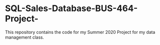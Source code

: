 # SQL-Sales-Database-BUS-464-Project-
This repository contains the code for my Summer 2020 Project for my data management class. 
